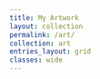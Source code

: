 ```yaml
---
title: My Artwork
layout: collection
permalink: /art/
collection: art
entries_layout: grid
classes: wide
---
```


